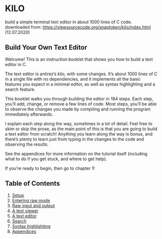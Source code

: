 # KILO
build a simple terminal text editor in about 1000 lines of C code.
downloaded from: https://viewsourcecode.org/snaptoken/kilo/index.html (12.07.2020)

## Build Your Own Text Editor

Welcome! This is an instruction booklet that shows you how to build a text editor in C.

The text editor is antirez’s kilo, with some changes. It’s about 1000 lines of C in a single file with no dependencies, and it implements all the basic features you expect in a minimal editor, as well as syntax highlighting and a search feature.

This booklet walks you through building the editor in 184 steps. Each step, you’ll add, change, or remove a few lines of code. Most steps, you’ll be able to observe the changes you made by compiling and running the program immediately afterwards.

I explain each step along the way, sometimes in a lot of detail. Feel free to skim or skip the prose, as the main point of this is that you are going to build a text editor from scratch! Anything you learn along the way is bonus, and there’s plenty to learn just from typing in the changes to the code and observing the results.

See the appendices for more information on the tutorial itself (including what to do if you get stuck, and where to get help).

If you’re ready to begin, then go to chapter 1!

## Table of Contents
1. [Setup](./01_setup.md)
2. [Entering raw mode](./02_enteringRawMode.md)
3. [Raw input and output](./03_rawInputAndOutput.md)
4. [A text viewer](./04.aTextViewer.html)
5. [A text editor](./05.aTextEditor.html)
6. [Search](./06.search.html)
7. [Syntax highlighting](./07.syntaxHighlighting.html)
8. [Appendices](./08.appendices.html)
